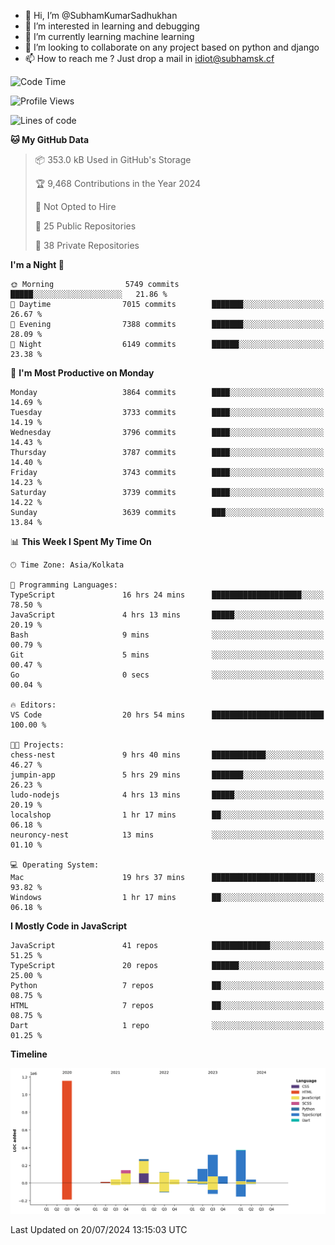 - 👋 Hi, I’m @SubhamKumarSadhukhan
- 👀 I’m interested in learning and debugging
- 🌱 I’m currently learning machine learning
- 💞️ I’m looking to collaborate on any project based on python and django
- 📫 How to reach me ?
      Just drop a mail in idiot@subhamsk.cf

<!---
SubhamKumarSadhukhan/SubhamKumarSadhukhan is a ✨ special ✨ repository because its `README.md` (this file) appears on your GitHub profile.
You can click the Preview link to take a look at your changes.
--->


<!--START_SECTION:waka-->
![Code Time](http://img.shields.io/badge/Code%20Time-2%2C321%20hrs%2022%20mins-blue)

![Profile Views](http://img.shields.io/badge/Profile%20Views-1-blue)

![Lines of code](https://img.shields.io/badge/From%20Hello%20World%20I%27ve%20Written-2.8%20million%20lines%20of%20code-blue)

**🐱 My GitHub Data** 

> 📦 353.0 kB Used in GitHub's Storage 
 > 
> 🏆 9,468 Contributions in the Year 2024
 > 
> 🚫 Not Opted to Hire
 > 
> 📜 25 Public Repositories 
 > 
> 🔑 38 Private Repositories 
 > 
**I'm a Night 🦉** 

```text
🌞 Morning                5749 commits        █████░░░░░░░░░░░░░░░░░░░░   21.86 % 
🌆 Daytime                7015 commits        ███████░░░░░░░░░░░░░░░░░░   26.67 % 
🌃 Evening                7388 commits        ███████░░░░░░░░░░░░░░░░░░   28.09 % 
🌙 Night                  6149 commits        ██████░░░░░░░░░░░░░░░░░░░   23.38 % 
```
📅 **I'm Most Productive on Monday** 

```text
Monday                   3864 commits        ████░░░░░░░░░░░░░░░░░░░░░   14.69 % 
Tuesday                  3733 commits        ████░░░░░░░░░░░░░░░░░░░░░   14.19 % 
Wednesday                3796 commits        ████░░░░░░░░░░░░░░░░░░░░░   14.43 % 
Thursday                 3787 commits        ████░░░░░░░░░░░░░░░░░░░░░   14.40 % 
Friday                   3743 commits        ████░░░░░░░░░░░░░░░░░░░░░   14.23 % 
Saturday                 3739 commits        ████░░░░░░░░░░░░░░░░░░░░░   14.22 % 
Sunday                   3639 commits        ███░░░░░░░░░░░░░░░░░░░░░░   13.84 % 
```


📊 **This Week I Spent My Time On** 

```text
🕑︎ Time Zone: Asia/Kolkata

💬 Programming Languages: 
TypeScript               16 hrs 24 mins      ████████████████████░░░░░   78.50 % 
JavaScript               4 hrs 13 mins       █████░░░░░░░░░░░░░░░░░░░░   20.19 % 
Bash                     9 mins              ░░░░░░░░░░░░░░░░░░░░░░░░░   00.79 % 
Git                      5 mins              ░░░░░░░░░░░░░░░░░░░░░░░░░   00.47 % 
Go                       0 secs              ░░░░░░░░░░░░░░░░░░░░░░░░░   00.04 % 

🔥 Editors: 
VS Code                  20 hrs 54 mins      █████████████████████████   100.00 % 

🐱‍💻 Projects: 
chess-nest               9 hrs 40 mins       ████████████░░░░░░░░░░░░░   46.27 % 
jumpin-app               5 hrs 29 mins       ███████░░░░░░░░░░░░░░░░░░   26.23 % 
ludo-nodejs              4 hrs 13 mins       █████░░░░░░░░░░░░░░░░░░░░   20.19 % 
localshop                1 hr 17 mins        ██░░░░░░░░░░░░░░░░░░░░░░░   06.18 % 
neuroncy-nest            13 mins             ░░░░░░░░░░░░░░░░░░░░░░░░░   01.10 % 

💻 Operating System: 
Mac                      19 hrs 37 mins      ███████████████████████░░   93.82 % 
Windows                  1 hr 17 mins        ██░░░░░░░░░░░░░░░░░░░░░░░   06.18 % 
```

**I Mostly Code in JavaScript** 

```text
JavaScript               41 repos            █████████████░░░░░░░░░░░░   51.25 % 
TypeScript               20 repos            ██████░░░░░░░░░░░░░░░░░░░   25.00 % 
Python                   7 repos             ██░░░░░░░░░░░░░░░░░░░░░░░   08.75 % 
HTML                     7 repos             ██░░░░░░░░░░░░░░░░░░░░░░░   08.75 % 
Dart                     1 repo              ░░░░░░░░░░░░░░░░░░░░░░░░░   01.25 % 
```



**Timeline**

![Lines of Code chart](https://raw.githubusercontent.com/SubhamKumarSadhukhan/SubhamKumarSadhukhan/main/assets/bar_graph.png)


 Last Updated on 20/07/2024 13:15:03 UTC
<!--END_SECTION:waka-->
